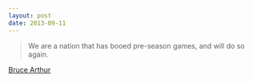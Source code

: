 ```yaml
---
layout: post
date: 2013-09-11
---
```


>We are a nation that has booed pre-season games, and will do so again.

[Bruce Arthur](https://nationalpost.com/sports/hockey/nhl/nhl-season-gives-canadians-the-right-to-overreact)
